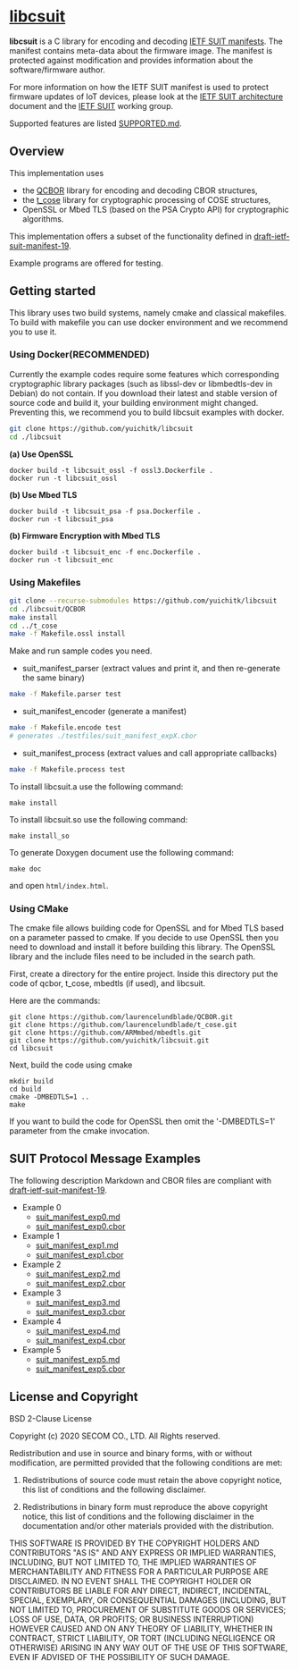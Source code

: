 # [libcsuit](https://github.com/yuichitk/libcsuit/)
**libcsuit** is a C library for encoding and decoding [IETF SUIT manifests](https://tools.ietf.org/html/draft-ietf-suit-manifest).
The manifest contains meta-data about the firmware image. The manifest is protected against modification and provides information
about the software/firmware author.

For more information on how the IETF SUIT manifest is used to protect firmware updates of IoT devices, please look at the
 [IETF SUIT architecture](https://datatracker.ietf.org/doc/html/draft-ietf-suit-architecture) document and the
 [IETF SUIT](https://datatracker.ietf.org/wg/suit/about/) working group.

Supported features are listed [SUPPORTED.md](./SUPPORTED.md).

## Overview

This implementation uses
 - the [QCBOR](https://github.com/laurencelundblade/QCBOR) library for encoding and decoding CBOR structures,
 - the [t_cose](https://github.com/laurencelundblade/t_cose) library for cryptographic processing of COSE structures,
 - OpenSSL or Mbed TLS (based on the PSA Crypto API) for cryptographic algorithms.

This implementation offers a subset of the functionality defined in [draft-ietf-suit-manifest-19](https://tools.ietf.org/html/draft-ietf-suit-manifest-19).

Example programs are offered for testing.

## Getting started

This library uses two build systems, namely cmake and classical makefiles.
To build with makefile you can use docker environment and we recommend you to use it.

### Using Docker(RECOMMENDED)

Currently the example codes require some features which corresponding cryptographic library packages (such as libssl-dev or libmbedtls-dev in Debian) do not contain.
If you download their latest and stable version of source code and build it, your building environment might changed.
Preventing this, we recommend you to build libcsuit examples with docker.

```bash
git clone https://github.com/yuichitk/libcsuit
cd ./libcsuit
```

**(a) Use OpenSSL**
```
docker build -t libcsuit_ossl -f ossl3.Dockerfile .
docker run -t libcsuit_ossl
```

**(b) Use Mbed TLS**
```
docker build -t libcsuit_psa -f psa.Dockerfile .
docker run -t libcsuit_psa
```

**(b) Firmware Encryption with Mbed TLS**
```
docker build -t libcsuit_enc -f enc.Dockerfile .
docker run -t libcsuit_enc
```

### Using Makefiles

```bash
git clone --recurse-submodules https://github.com/yuichitk/libcsuit
cd ./libcsuit/QCBOR
make install
cd ../t_cose
make -f Makefile.ossl install
```

Make and run sample codes you need.

- suit_manifest_parser (extract values and print it, and then re-generate the same binary)
```bash
make -f Makefile.parser test
```

- suit_manifest_encoder (generate a manifest)
```bash
make -f Makefile.encode test
# generates ./testfiles/suit_manifest_expX.cbor
```

- suit_manifest_process (extract values and call appropriate callbacks)
```bash
make -f Makefile.process test
```

To install libcsuit.a use the following command:
```
make install
```

To install libcsuit.so use the following command:
```
make install_so
```

To generate Doxygen document use the following command:
```
make doc
```
and open `html/index.html`.

### Using CMake

The cmake file allows building code for OpenSSL and for Mbed TLS based on a parameter passed to cmake.
If you decide to use OpenSSL then you need to download and install it before building this library.
The OpenSSL library and the include files need to be included in the search path.

First, create a directory for the entire project. Inside this directory put the code of qcbor, t_cose,
mbedtls (if used), and libcsuit.

Here are the commands:

```
git clone https://github.com/laurencelundblade/QCBOR.git
git clone https://github.com/laurencelundblade/t_cose.git
git clone https://github.com/ARMmbed/mbedtls.git
git clone https://github.com/yuichitk/libcsuit.git
cd libcsuit
```

Next, build the code using cmake

```
mkdir build
cd build
cmake -DMBEDTLS=1 ..
make 
```

If you want to build the code for OpenSSL then omit the '-DMBEDTLS=1' parameter from the cmake invocation.


## SUIT Protocol Message Examples
The following description Markdown and CBOR files are compliant with [draft-ietf-suit-manifest-19](https://tools.ietf.org/html/draft-ietf-suit-manifest-19).
- Example 0
  - [suit_manifest_exp0.md](https://github.com/yuichitk/libcsuit/blob/master/testfiles/suit_manifest_exp0.md)
  - [suit_manifest_exp0.cbor](https://github.com/yuichitk/libcsuit/blob/master/testfiles/suit_manifest_exp0.cbor)
- Example 1
  - [suit_manifest_exp1.md](https://github.com/yuichitk/libcsuit/blob/master/testfiles/suit_manifest_exp1.md)
  - [suit_manifest_exp1.cbor](https://github.com/yuichitk/libcsuit/blob/master/testfiles/suit_manifest_exp1.cbor)
- Example 2
  - [suit_manifest_exp2.md](https://github.com/yuichitk/libcsuit/blob/master/testfiles/suit_manifest_exp2.md)
  - [suit_manifest_exp2.cbor](https://github.com/yuichitk/libcsuit/blob/master/testfiles/suit_manifest_exp2.cbor)
- Example 3
  - [suit_manifest_exp3.md](https://github.com/yuichitk/libcsuit/blob/master/testfiles/suit_manifest_exp3.md)
  - [suit_manifest_exp3.cbor](https://github.com/yuichitk/libcsuit/blob/master/testfiles/suit_manifest_exp3.cbor)
- Example 4
  - [suit_manifest_exp4.md](https://github.com/yuichitk/libcsuit/blob/master/testfiles/suit_manifest_exp4.md)
  - [suit_manifest_exp4.cbor](https://github.com/yuichitk/libcsuit/blob/master/testfiles/suit_manifest_exp4.cbor)
- Example 5
  - [suit_manifest_exp5.md](https://github.com/yuichitk/libcsuit/blob/master/testfiles/suit_manifest_exp5.md)
  - [suit_manifest_exp5.cbor](https://github.com/yuichitk/libcsuit/blob/master/testfiles/suit_manifest_exp5.cbor)

## License and Copyright
BSD 2-Clause License

Copyright (c) 2020 SECOM CO., LTD. All Rights reserved.

Redistribution and use in source and binary forms, with or without
modification, are permitted provided that the following conditions are met:

1. Redistributions of source code must retain the above copyright notice, this
   list of conditions and the following disclaimer.

2. Redistributions in binary form must reproduce the above copyright notice,
   this list of conditions and the following disclaimer in the documentation
   and/or other materials provided with the distribution.

THIS SOFTWARE IS PROVIDED BY THE COPYRIGHT HOLDERS AND CONTRIBUTORS "AS IS"
AND ANY EXPRESS OR IMPLIED WARRANTIES, INCLUDING, BUT NOT LIMITED TO, THE
IMPLIED WARRANTIES OF MERCHANTABILITY AND FITNESS FOR A PARTICULAR PURPOSE ARE
DISCLAIMED. IN NO EVENT SHALL THE COPYRIGHT HOLDER OR CONTRIBUTORS BE LIABLE
FOR ANY DIRECT, INDIRECT, INCIDENTAL, SPECIAL, EXEMPLARY, OR CONSEQUENTIAL
DAMAGES (INCLUDING, BUT NOT LIMITED TO, PROCUREMENT OF SUBSTITUTE GOODS OR
SERVICES; LOSS OF USE, DATA, OR PROFITS; OR BUSINESS INTERRUPTION) HOWEVER
CAUSED AND ON ANY THEORY OF LIABILITY, WHETHER IN CONTRACT, STRICT LIABILITY,
OR TORT (INCLUDING NEGLIGENCE OR OTHERWISE) ARISING IN ANY WAY OUT OF THE USE
OF THIS SOFTWARE, EVEN IF ADVISED OF THE POSSIBILITY OF SUCH DAMAGE.
